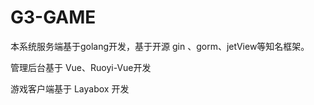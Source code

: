 # G3-GAME

本系统服务端基于golang开发，基于开源 gin 、gorm、jetView等知名框架。

管理后台基于 Vue、Ruoyi-Vue开发

游戏客户端基于 Layabox 开发

